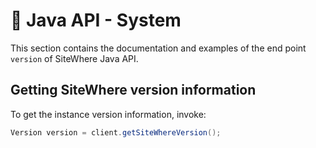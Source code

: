 # :book: Java API - System

<Seo/>

This section contains the documentation and examples of the end point `version` of
SiteWhere Java API.

## Getting SiteWhere version information

To get the instance version information, invoke:

```java
Version version = client.getSiteWhereVersion();
```
